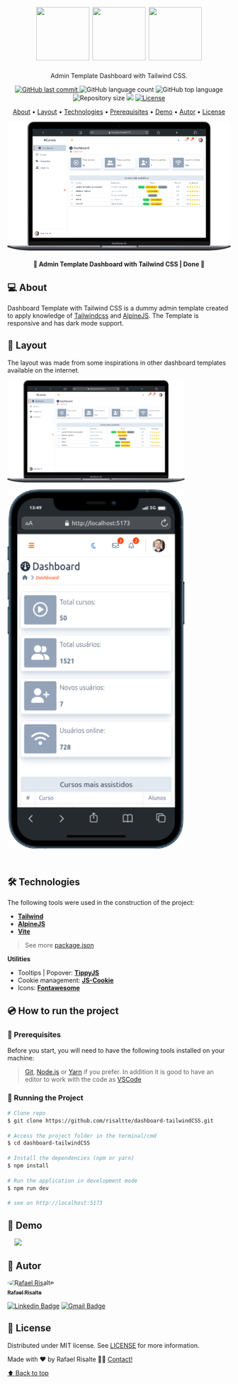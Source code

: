 <h1 align="center" id="project_name">
  <br />          
    <img height="120" width="120" src="https://cdn.jsdelivr.net/gh/devicons/devicon/icons/html5/html5-original.svg" />
    <img height="120" width="120" src="https://cdn.jsdelivr.net/gh/devicons/devicon/icons/tailwindcss/tailwindcss-plain.svg" />
    <img height="120" width="120" src="https://cdn.jsdelivr.net/gh/devicons/devicon/icons/javascript/javascript-original.svg" /> 
  <br />
</h1>

<p align="center">
 Admin Template Dashboard with Tailwind CSS.
</p>

<p align="center">
  <!-- GitHub last commit -->
  <a href="https://github.com/risaltte/dashboard-tailwindCSS/commits/master">
    <img alt="GitHub last commit" src="https://img.shields.io/github/last-commit/risaltte/dashboard-tailwindCSS?color=81D8F7">
  </a>
  <!-- GitHub language count -->
  <img alt="GitHub language count" src="https://img.shields.io/github/languages/count/risaltte/dashboard-tailwindCSS?color=81D8F7">
  <!-- GitHub top language -->
  <img alt="GitHub top language" src="https://img.shields.io/github/languages/top/risaltte/dashboard-tailwindCSS?color=81D8F7">
  <!-- Repository size -->
  <img alt="Repository size" src="https://img.shields.io/github/repo-size/risaltte/dashboard-tailwindCSS?color=81D8F7">
  <!-- Repository status -->
  <img src="https://www.repostatus.org/badges/latest/unsupported.svg">
  <!-- Link repo -->
  <a href="https://github.com/risaltte/dashboard-tailwindCSS/blob/master/LICENSE">
    <img src="https://img.shields.io/github/license/risaltte/dashboard-tailwindCSS?color=81D8F7" alt="License">
  </a>
</p>

<p align="center">
 <a href="#about">About</a> •
 <a href="#layout">Layout</a> • 
 <a href="#technologies">Technologies</a> • 
 <a href="#prerequisites">Prerequisites</a> •
 <a href="#demo">Demo</a> •
 <a href="#author">Autor</a> • 
 <a href="#license">License</a>
</p>

<p align="center">
  <img src=".github/img/desktop.png" alt="Layout">
</p>

<h4 align="center">
  	🚧 Admin Template Dashboard with Tailwind CSS | Done 🚧
</h4>

<h2 id="about">
💻 About
</h2>

Dashboard Template with Tailwind CSS is a dummy admin template created to apply knowledge of [Tailwindcss](https://tailwindcss.com/) and [AlpineJS](https://alpinejs.dev/). The Template is responsive and has dark mode support.

<h2 id="layout">🎨 Layout</h2>
<p>
    The layout was made from some inspirations in other dashboard templates available on the internet.
</p>
<p align="center" style="display: flex; align-items: flex-start; justify-content: center; flex-direction: column; gap: 16px;">
  <img src=".github/img/desktop.png" width="400px" alt="Desktop Layout">

  <img src=".github/img/mobile.png" width="400px" alt="Mobile Layout">
</p>

<br />
<h2 id="technologies">🛠 Technologies</h2>

The following tools were used in the construction of the project:

- **[Tailwind](https://tailwindcss.com/)**
- **[AlpineJS](https://alpinejs.dev/)**
- **[Vite](https://vitejs.dev/)**

> See more [package.json](package.json)

**Utilities**


- Tooltips | Popover: **[TippyJS](https://tippyjs.bootcss.com/)**
- Cookie management: **[JS-Cookie](https://www.npmjs.com/package/js-cookie)**
- Icons: **[Fontawesome](https://fontawesome.com/)**

<h2 id="prerequisites">💿 How to run the project</h2>

### 🧰 Prerequisites

Before you start, you will need to have the following tools installed on your machine:

> [Git](https://git-scm.com), [Node.js](https://nodejs.org/en/) or [Yarn](https://yarnpkg.com/) if you prefer.
> In addition it is good to have an editor to work with the code as [VSCode](https://code.visualstudio.com/)

### 🧭 Running the Project

```bash
# Clone repo
$ git clone https://github.com/risaltte/dashboard-tailwindCSS.git

# Access the project folder in the terminal/cmd
$ cd dashboard-tailwindCSS

# Install the dependencies (npm or yarn)
$ npm install

# Run the application in development mode
$ npm run dev

# see on http://localhost:5173

```

<h2 id="demo">🧪 Demo</h2>
<a style="margin-left: 16px" href="https://risaltte.github.io/design-system/" target="_blank">
<!-- Link externo ou local(.github). -->
  <img src="https://img.shields.io/badge/github-%231877F2.svg?&style=for-the-badge&logo=github&logoColor=white&color=black" />
</a>

<h2 id="author">🦸 Autor</h2>
<a href="https://github.com/risaltte">
 <img style="border-radius: 50%;" src="https://avatars.githubusercontent.com/u/38223948?v=4" width="100px;" alt="Rafael Risalte"/>
 <br />
 <sub><b>Rafael Risalte</b></sub></a>

[![Linkedin Badge](https://img.shields.io/badge/-Linkedin-blue?style=flat-square&logo=Linkedin&logoColor=white&link=https://www.linkedin.com/in/rafaelrisalte/)](https://www.linkedin.com/in/rafaelrisalte/)
[![Gmail Badge](https://img.shields.io/badge/-Gmail-c14438?style=flat-square&logo=Gmail&logoColor=white&link=mailto:risaltte@gmail.com)](mailto:risaltte@gmail.com)

<h2 id="license">📝 License</h2>

Distributed under MIT license. See [LICENSE](LICENSE) for more information.

Made with ❤️ by Rafael Risalte 👋🏽 [Contact!](https://www.linkedin.com/in/rafaelrisalte/)

[⬆ Back to top](#project_name)<br />
